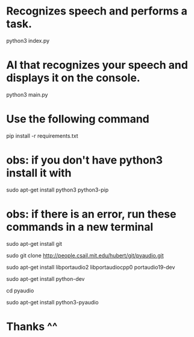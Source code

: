 
# Recognizes speech and performs a task.
python3 index.py


# AI that recognizes your speech and displays it on the console.
python3 main.py


# Use the following command

pip install -r requirements.txt

# obs: if you don't have python3 install it with
sudo apt-get install python3 python3-pip


# obs: if there is an error, run these commands in a new terminal

sudo apt-get install git

sudo git clone http://people.csail.mit.edu/hubert/git/pyaudio.git

sudo apt-get install libportaudio2 libportaudiocpp0 portaudio19-dev

sudo apt-get install python-dev

cd pyaudio

sudo apt-get install python3-pyaudio

# Thanks ^^
